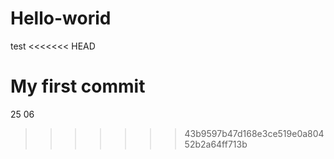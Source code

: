 # Hello-worid
test
<<<<<<< HEAD

My first commit
=======
25 06
>>>>>>> 43b9597b47d168e3ce519e0a80452b2a64ff713b
